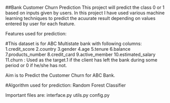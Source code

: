 ##Bank Customer Churn Prediction 
This project will predict the class 0 or 1 based on inputs given by users.
In this project I have used various machine learning techniques to predict the acuurate result depending on values entered by user for each feature.

Features used for prediction:

#This dataset is for ABC Multistate bank with following columns:
1.credit_score
2.country
3.gender 
4.age
5.tenure 
6.balance
7.products_number 
8.credit_card
9.active_member 
10.estimated_salary
11.churn : 
        Used as the target.1 if the client has left the bank during some period or 0 if he/she has not.

Aim is to Predict the Customer Churn for ABC Bank.

#Algorithm used for prediction:
Random Forest Classifier

Important files are:
interface.py
utils.py
config.py

